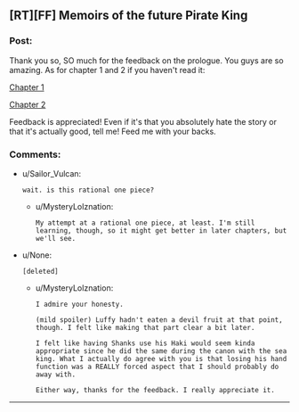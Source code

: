 ## [RT][FF] Memoirs of the future Pirate King

### Post:

Thank you so, SO much for the feedback on the prologue. You guys are so amazing. As for chapter 1 and 2 if you haven't read it:

[Chapter 1](https://www.fanfiction.net/s/12250080/2/Memoirs-of-the-future-pirate-king)

[Chapter 2](https://www.fanfiction.net/s/12250080/3/Memoirs-of-the-future-pirate-king)

Feedback is appreciated! Even if it's that you absolutely hate the story or that it's actually good, tell me! Feed me with your backs.



### Comments:

- u/Sailor_Vulcan:
  ```
  wait. is this rational one piece?
  ```

  - u/MysteryLolznation:
    ```
    My attempt at a rational one piece, at least. I'm still learning, though, so it might get better in later chapters, but we'll see.
    ```

- u/None:
  ```
  [deleted]
  ```

  - u/MysteryLolznation:
    ```
    I admire your honesty.

    (mild spoiler) Luffy hadn't eaten a devil fruit at that point, though. I felt like making that part clear a bit later.

    I felt like having Shanks use his Haki would seem kinda appropriate since he did the same during the canon with the sea king. What I actually do agree with you is that losing his hand function was a REALLY forced aspect that I should probably do away with. 

    Either way, thanks for the feedback. I really appreciate it.
    ```

---

